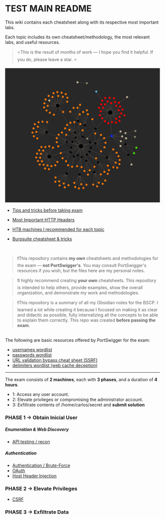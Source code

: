 # TEST MAIN README

This wiki contains each cheatsheet along with its respective most important labs.

Each topic includes its own cheatsheet/methodology, the most relevant labs, and useful resources.

>⭐This is the result of months of work — I hope you find it helpful. If you do, please leave a star. ⭐


![Screenshot1](/04-Screenshots/obsidian.png)


- [Tips and tricks before taking exam](/03-Extra/TIPS.md)

- [Most Important HTTP Headers](/03-Extra/HTTP-HEADERS.md)

- [HTB machines I recommended for each topic](/03-Extra/HTB-machines.md)

- [Burpsuite cheatsheet & tricks](/03-Extra/Burpsuite-CHEATSHEET.md)

<br>

> ❗This repository contains **my own** cheatsheets and methodologies for the exam — **not PortSwigger's**. You may consult PortSwigger's resources if you wish, but the files here are my personal notes.

> ❗I highly recommend creating **your own** cheatsheets. This repository is intended to help others, provide examples, show the overall organization, and demonstrate my work and methodologies.

> ❗This repository is a summary of all my Obsidian notes for the BSCP. I learned a lot while creating it because I focused on making it as clear and didactic as possible, fully internalizing all the concepts to be able to explain them correctly. This repo was created **before passing the exam**.

<br>
The following are basic resources offered by PortSwigger for the exam:

- [usernames wordlist](https://portswigger.net/web-security/authentication/auth-lab-usernames)  
- [passwords wordlist](https://portswigger.net/web-security/authentication/auth-lab-passwords)  
- [URL validation bypass cheat sheet (SSRF)](https://portswigger.net/web-security/ssrf/url-validation-bypass-cheat-sheet)  
- [delimiters wordlist (web cache deception)](https://portswigger.net/web-security/web-cache-deception/wcd-lab-delimiter-list)

---

The exam consists of **2 machines**, each with **3 phases**, and a duration of **4 hours**.
  - 1: Access any user account.
  - 2: Elevate privileges or compromising the administrator account.
  - 3: Exfiltrate contents of /home/carlos/secret and **submit solution**

### PHASE 1 → Obtain Inicial User

##### Enumeration & Web Discovery

- [API testing / recon](01-All-Topics/API-testing/01-CHEATSHEET+LABS.md)

##### Authentication

- [Authentication / Brute-Force](01-All-Topics/Authentication/01-CHEATSHEET+LABS.md)
- [OAuth](01-All-Topics/OAuth/01-CHEATSHEET+LABS.md)
- [Host Header Injection](01-All-Topics/Host-Header-Injection/01-CHEATSHEET+LABS.md) 


### PHASE 2 → Elevate Privileges 

- [CSRF](01-All-Topics/CSRF/01-CHEATSHEET+LABS.md)

### PHASE 3 → Exfiltrate Data
